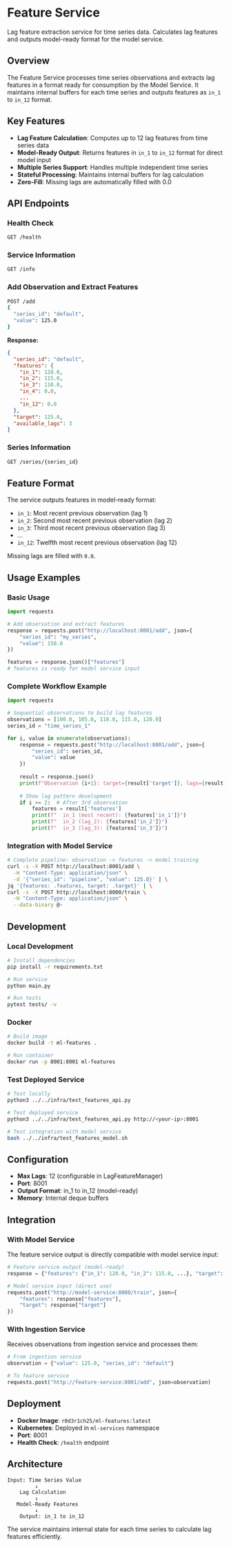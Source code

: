 # Feature Service

Lag feature extraction service for time series data. Calculates lag features and outputs model-ready format for the model service.

## Overview

The Feature Service processes time series observations and extracts lag features in a format ready for consumption by the Model Service. It maintains internal buffers for each time series and outputs features as `in_1` to `in_12` format.

## Key Features

- **Lag Feature Calculation**: Computes up to 12 lag features from time series data
- **Model-Ready Output**: Returns features in `in_1` to `in_12` format for direct model input
- **Multiple Series Support**: Handles multiple independent time series
- **Stateful Processing**: Maintains internal buffers for lag calculation
- **Zero-Fill**: Missing lags are automatically filled with 0.0


## API Endpoints

### Health Check
```bash
GET /health
```

### Service Information
```bash
GET /info
```

### Add Observation and Extract Features
```bash
POST /add
{
  "series_id": "default",
  "value": 125.0
}
```

**Response:**
```json
{
  "series_id": "default",
  "features": {
    "in_1": 120.0,
    "in_2": 115.0,
    "in_3": 110.0,
    "in_4": 0.0,
    ...
    "in_12": 0.0
  },
  "target": 125.0,
  "available_lags": 3
}
```

### Series Information
```bash
GET /series/{series_id}
```

## Feature Format

The service outputs features in model-ready format:
- `in_1`: Most recent previous observation (lag 1)
- `in_2`: Second most recent previous observation (lag 2)
- `in_3`: Third most recent previous observation (lag 3)
- ...
- `in_12`: Twelfth most recent previous observation (lag 12)

Missing lags are filled with `0.0`.

## Usage Examples

### Basic Usage
```python
import requests

# Add observation and extract features
response = requests.post("http://localhost:8001/add", json={
    "series_id": "my_series",
    "value": 150.0
})

features = response.json()["features"]
# features is ready for model service input
```

### Complete Workflow Example
```python
import requests

# Sequential observations to build lag features
observations = [100.0, 105.0, 110.0, 115.0, 120.0]
series_id = "time_series_1"

for i, value in enumerate(observations):
    response = requests.post("http://localhost:8001/add", json={
        "series_id": series_id,
        "value": value
    })
    
    result = response.json()
    print(f"Observation {i+1}: target={result['target']}, lags={result['available_lags']}")
    
    # Show lag pattern development
    if i >= 2:  # After 3rd observation
        features = result['features']
        print(f"  in_1 (most recent): {features['in_1']}")
        print(f"  in_2 (lag_2): {features['in_2']}")
        print(f"  in_3 (lag_3): {features['in_3']}")
```

### Integration with Model Service
```bash
# Complete pipeline: observation -> features -> model training
curl -s -X POST http://localhost:8001/add \
  -H "Content-Type: application/json" \
  -d '{"series_id": "pipeline", "value": 125.0}' | \
jq '{features: .features, target: .target}' | \
curl -s -X POST http://localhost:8000/train \
  -H "Content-Type: application/json" \
  --data-binary @-
```

## Development

### Local Development
```bash
# Install dependencies
pip install -r requirements.txt

# Run service
python main.py

# Run tests
pytest tests/ -v
```

### Docker
```bash
# Build image
docker build -t ml-features .

# Run container
docker run -p 8001:8001 ml-features
```

### Test Deployed Service
```bash
# Test locally
python3 ../../infra/test_features_api.py

# Test deployed service
python3 ../../infra/test_features_api.py http://<your-ip>:8001

# Test integration with model service
bash ../../infra/test_features_model.sh
```

## Configuration

- **Max Lags**: 12 (configurable in LagFeatureManager)
- **Port**: 8001
- **Output Format**: in_1 to in_12 (model-ready)
- **Memory**: Internal deque buffers

## Integration

### With Model Service
The feature service output is directly compatible with model service input:

```python
# Feature service output (model-ready)
response = {"features": {"in_1": 120.0, "in_2": 115.0, ...}, "target": 125.0}

# Model service input (direct use)
requests.post("http://model-service:8000/train", json={
    "features": response["features"],
    "target": response["target"]
})
```

### With Ingestion Service
Receives observations from ingestion service and processes them:

```python
# From ingestion service
observation = {"value": 125.0, "series_id": "default"}

# To feature service
requests.post("http://feature-service:8001/add", json=observation)
```

## Deployment

- **Docker Image**: `r0d3r1ch25/ml-features:latest`
- **Kubernetes**: Deployed in `ml-services` namespace
- **Port**: 8001
- **Health Check**: `/health` endpoint

## Architecture

```
Input: Time Series Value
         ↓
    Lag Calculation
         ↓
   Model-Ready Features
         ↓
    Output: in_1 to in_12
```

The service maintains internal state for each time series to calculate lag features efficiently.